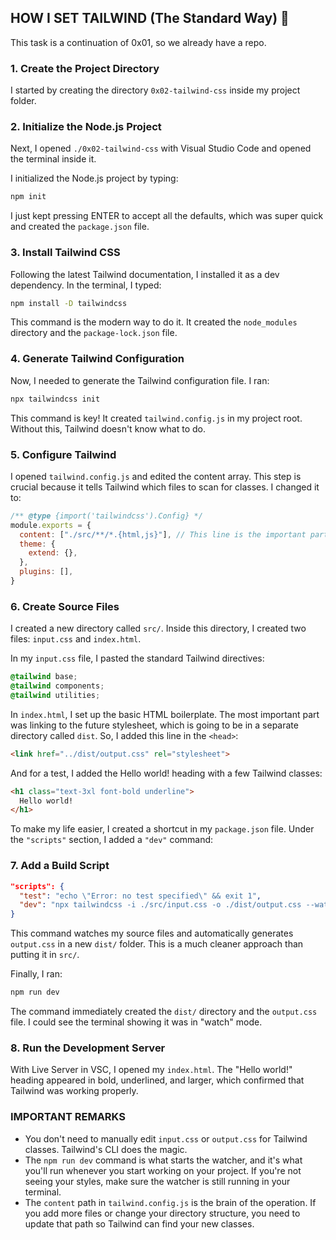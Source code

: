 
## HOW I SET TAILWIND (The Standard Way) 🚀
This task is a continuation of 0x01, so we already have a repo. 

### 1. Create the Project Directory
I started by creating the directory `0x02-tailwind-css` inside my project folder.

### 2. Initialize the Node.js Project
Next, I opened `./0x02-tailwind-css` with Visual Studio Code and opened the terminal inside it.

I initialized the Node.js project by typing:

```bash
npm init
````

I just kept pressing ENTER to accept all the defaults, which was super quick and created the `package.json` file.

### 3. Install Tailwind CSS

Following the latest Tailwind documentation, I installed it as a dev dependency. In the terminal, I typed:

```bash
npm install -D tailwindcss
```

This command is the modern way to do it. It created the `node_modules` directory and the `package-lock.json` file.

### 4. Generate Tailwind Configuration

Now, I needed to generate the Tailwind configuration file. I ran:

```bash
npx tailwindcss init
```

This command is key! It created `tailwind.config.js` in my project root. Without this, Tailwind doesn't know what to do.

### 5. Configure Tailwind

I opened `tailwind.config.js` and edited the content array. This step is crucial because it tells Tailwind which files to scan for classes. I changed it to:

```js
/** @type {import('tailwindcss').Config} */
module.exports = {
  content: ["./src/**/*.{html,js}"], // This line is the important part
  theme: {
    extend: {},
  },
  plugins: [],
}
```

### 6. Create Source Files

I created a new directory called `src/`. Inside this directory, I created two files: `input.css` and `index.html`.

In my `input.css` file, I pasted the standard Tailwind directives:

```css
@tailwind base;
@tailwind components;
@tailwind utilities;
```

In `index.html`, I set up the basic HTML boilerplate. The most important part was linking to the future stylesheet, which is going to be in a separate directory called `dist`. So, I added this line in the `<head>`:

```html
<link href="../dist/output.css" rel="stylesheet">
```

And for a test, I added the Hello world! heading with a few Tailwind classes:

```html
<h1 class="text-3xl font-bold underline">
  Hello world!
</h1>
```

To make my life easier, I created a shortcut in my `package.json` file. Under the `"scripts"` section, I added a `"dev"` command:

### 7. Add a Build Script

```json
"scripts": {
  "test": "echo \"Error: no test specified\" && exit 1",
  "dev": "npx tailwindcss -i ./src/input.css -o ./dist/output.css --watch"
}
```

This command watches my source files and automatically generates `output.css` in a new `dist/` folder. This is a much cleaner approach than putting it in `src/`.

Finally, I ran:

```bash
npm run dev
```

The command immediately created the `dist/` directory and the `output.css` file. I could see the terminal showing it was in "watch" mode.

### 8. Run the Development Server

With Live Server in VSC, I opened my `index.html`. The "Hello world!" heading appeared in bold, underlined, and larger, which confirmed that Tailwind was working properly.

### IMPORTANT REMARKS

* You don't need to manually edit `input.css` or `output.css` for Tailwind classes. Tailwind's CLI does the magic.
* The `npm run dev` command is what starts the watcher, and it's what you'll run whenever you start working on your project. If you're not seeing your styles, make sure the watcher is still running in your terminal.
* The `content` path in `tailwind.config.js` is the brain of the operation. If you add more files or change your directory structure, you need to update that path so Tailwind can find your new classes.

```
